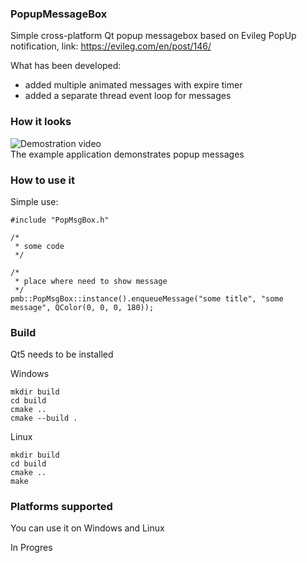 ### PopupMessageBox

Simple cross-platform Qt popup messagebox based on Evileg PopUp notification, link: https://evileg.com/en/post/146/  

What has been developed:
- added multiple animated messages with expire timer
- added a separate thread event loop for messages

### How it looks
![Demostration video](./screenshots/example.gif?raw=true)  
The example application demonstrates popup messages

### How to use it
Simple use:
```
#include "PopMsgBox.h"

/*
 * some code
 */
 
/*
 * place where need to show message
 */
pmb::PopMsgBox::instance().enqueueMessage("some title", "some message", QColor(0, 0, 0, 180));
```
### Build
Qt5 needs to be installed

Windows
```
mkdir build
cd build
cmake ..
cmake --build .
```

Linux
```
mkdir build
cd build
cmake ..
make
```
### Platforms supported
You can use it on Windows and Linux


In Progres
